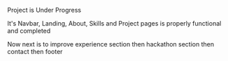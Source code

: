 Project is Under Progress

It's Navbar, Landing, About, Skills and Project pages is properly functional and completed

Now next is to improve experience section then hackathon section then contact then footer
